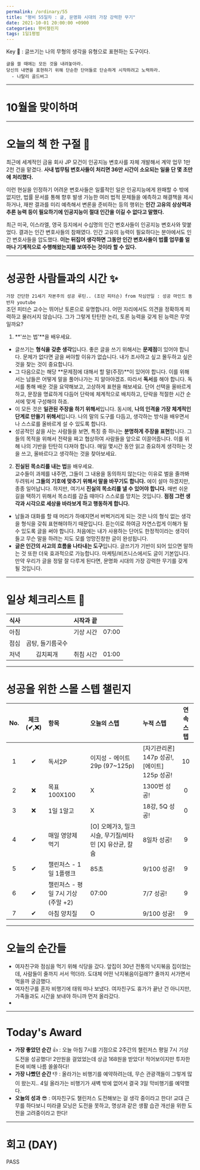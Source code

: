 ```yaml
---
permalink: /ordinary/55
title: "평비 55일차 : 글, 문명화 시대의 가장 강력한 무기"
date: 2021-10-01 20:00:00 +0900
categories: 평비챌린지
tags: 1일1평범
---  
```

Key 🔑 : 글쓰기는 나의 무형의 생각을 유형으로 표현하는 도구이다.
```
글을 쓸 때에는 모든 것을 내려놓아라.
당신의 내면을 표현하기 위해 단순한 단어들로 단순하게 시작하려고 노력하라.
  - 나탈리 골드버그
```

---
# 10월을 맞이하며

---
# 오늘의 책 한 구절 📕
최근에 세계적인 금융 회사 JP 모건이 인공지능 변호사를 자체 개발해서 계약 업무 1만 2천 건을 맡겼다. **사내 법무팀 변호사들이 처리면 36만 시간이 소요되는 일을 단 몇 초만에 처리했다.**  

이런 현실을 인정하기 어려운 변호사들은 일률적인 일은 인공지능에게 완패할 수 밖에 없지만, 법률 문서를 통해 향후 발생 가능한 여러 법적 문제들을 예측하고 해결책을 제시하거나, 재판 결과를 미리 예측해서 변론을 준비하는 등의 행위는 **인간 고유의 상상력과 추론 능력 등이 필요하기에 인공지능이 절대 인간을 이길 수 없다고 말했다.**  

최근 미국, 이스라엘, 영국 등지에서 수십명의 인간 변호사들이 인공지능 변호사와 맞붙었다. 결과는 인간 변호사들의 참패였다. 인간 고유의 능력이 필요하다는 분야에서도 인간 변호사들을 압도했다. **이는 뒤집어 생각하면 그동안 인간 변호사들이 법률 업무를 얼마나 기계적으로 수행해왔는지를 보여주는 것이라 할 수 있다.**  

---
# 성공한 사람들과의 시간 ✨
`가장 간단한 21세기 자본주의 성공 루틴.. (조던 피터슨) from 작심만일 : 성공 마인드 동반자 youtube`  
조던 피터슨 교수는 뛰어난 토론으로 유명합니다. 어떤 자리에서도 의견을 정확하게 피력하고 물러서지 않습니다. 그가 그렇게 탄탄한 논리, 토론 능력을 갖게 된 능력은 무엇일까요?  
1. **'쓰는 법'**을 배우세요.  
  - 글쓰기는 **형식을 갖춘 생각**입니다. 좋은 글을 쓰기 위해서는 **문제점**이 있어야 합니다. 문제가 없다면 글을 써야할 이유가 없습니다. 내가 조사하고 싶고 몰두하고 싶은 것을 찾는 것이 중요합니다.  
  - 그 다음으로는 해당 **문제점에 대해서 할 말(주장)**이 있어야 합니다. 이를 위해서는 남들은 어떻게 말을 풀어나가는 지 알아야겠죠. 따라서 **독서**를 해야 합니다. 독서를 통해 배운 것을 요약해보고, 고상하게 표현을 해보세요. 단어 선택을 올바르게 하고, 문장을 명료하게 다듬어 단락에 체계적으로 배치하고, 단락을 적절한 시간 순서에 맞게 구성해야 하죠.  
  - 이 모든 것은 **일관된 주장을 하기 위해서**입니다. 동시에, **나의 인격을 가장 체계적인 단계로 만들기 위해서**입니다. 나의 말의 도구를 다듬고, 생각하는 방식을 배우면서 나 스스로를 올바르게 설 수 있도록 합니다.  
  - 성공적인 삶을 사는 사람들을 보면, 특징 중 하나는 **분명하게 주장을 표현**합니다. 그들의 목적을 위해서 전략을 짜고 협상하여 사람들을 앞으로 이끌어줍니다. 이를 위해 나의 기반을 탄탄히 다져야 합니다. 매일 몇시간 동안 읽고 중요하게 생각하는 것을 쓰고, 올바르다고 생각하는 것을 찾아보세요.  
2. **진실된 목소리를 내는 법**을 배우세요.  
  교수들이 과제를 내주면, 그들이 그 내용을 동의하지 않는다는 이유로 벌을 줄까봐 두려워서 **그들의 기호에 맞추기 위해서 말을 바꾸기도 합니다.** 에이 설마 하겠지만, 종종 일어납니다. 하지만, 여기서 **진실의 목소리를 낼 수 있어야 합니다.** 매번 쉬운 길을 택하기 위해서 목소리를 감출 때마다 스스로를 망치는 것입니다. **점점 그런 생각과 시각으로 세상을 바라보게 하고 행동하게 합니다.**
- 남들과 대화를 할 때 머리가 하얘지면서 버벅거리게 되는 것은 나의 형식 없는 생각을 형식을 갖춰 표현해야하기 때문입니다. 듣는이로 하여금 자연스럽게 이해가 될 수 있도록 글을 써야 합니다. 처음에는 내가 사용하는 단어도 한정적이라는 생각이 들고 무슨 말을 하려는 지도 모를 엉망진창한 글이 완성됩니다.  
- **글은 인간의 사고의 흐름을 나타내는 도구**입니다. 글쓰기가 기반이 되어 있으면 말하는 것 또한 더욱 효과적으로 가능합니다. 마케팅/비즈니스에서도 글이 기본입니다. 만약 우리가 글을 정말 잘 다루게 된다면, 문명화 시대의 가장 강력한 무기를 갖게 될 것입니다.  

---
# 일상 체크리스트 📃

| 식사 |  | 시작과 끝 |  |
|:----:|:----:|:----:|:----:|
| 아침 |  | 기상 시간 | 07:00 |
| 점심 | 곰탕, 들기름국수 |  |  |
| 저녁 | 김치찌개 | 취침 시간 | 01:00 |

---
# 성공을 위한 스몰 스텝 챌린지

| No. | 체크(✔,❌) | 항목 | 오늘의 스텝 | 누적 스텝 | 연속 스텝 |
|:----:|:----:|:----|:----|:----|:----:|
| 1 | ✔ | 독서2P | 이지성 - 에이트 29p (97~125p) | [자기관리론] 147p 성공!, [에이트] 125p 성공! | 10 |
| 2 | ❌ | 목표 100X100 | X | 1300번 성공! | 0 |
| 3 | ❌ | 1일 1알고 | X | 18강, 5Q 성공! | 0 |
| 4 | ✔ | 매일 영양제 먹기 | [O] 오메가3, 밀크시슬, 무기질/비타민 [X] 유산균, 칼슘 | 8일차 성공! | 9 |
| 5 | ✔ | 챌린저스 - 1일 1플랭크 | 85초 | 9/100 성공! | 9 |
| 6 | ✔ | 챌린저스 - 평일 7시 기상(주말 +2) | 07:00 | 7/7 성공! | 9 |
| 7 | ✔ | 아침 양치질 | O | 9/100 성공! | 9 |

---
# 오늘의 순간들
- 여자친구와 점심을 먹기 위해 식당을 갔다. 앞집이 30년 전통의 낙지볶음 집이었는데, 사람들이 줄까지 서서 먹더라. 도대체 어떤 낙지볶음이길래?? 줄까지 서가면서 먹을까 궁금했다.  
- 여자친구를 혼자 비행기에 태워 떠나 보냈다. 여자친구도 휴가가 끝난 건 아니지만, 가족들과도 시간을 보내야 하니까 먼저 올라갔다.  
- 
---
# Today's Award
- **가장 좋았던 순간** 👍 : 오늘 아침 7시를 기점으로 2주간의 챌린저스 평일 7시 기상 도전을 성공했다! 2만원을 걸었었는데 상금 168원을 받았다! 적어보이지만 투자한 돈에 비해 나름 쏠쏠하다!
- **가장 나빴던 순간** 👎 : 올라가는 비행기를 예약하려는데, 무슨 관광객들이 그렇게 많이 왔는지.. 4일 올라가는 비행기가 새벽 밖에 없어서 결국 3일 막비행기를 예약했다.  
- **오늘의 성과** 😎 : 여자친구도 챌린저스 도전해보는 걸 생각 중이라고 한다! 교대 근무를 하다보니 미라클 모닝은 도전을 못하고, 명상과 같은 생활 습관 개선을 위한 도전을 고려중이라고 한다!  

---
# 회고 (DAY)
PASS